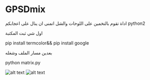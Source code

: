 # GPSDmix
اداة تقوم بالتخمين على اللوحات والشل اتمنى ان ينال على اعجابكم 
python2 



اول شي ثبت المكتبة

pip install termcolor&&
pip install google 

بعدين مسار الملف وشغله


python matrix.py

![alt text](http://a.up-00.com/2018/07/153226253141962.png)
![alt text](http://a.up-00.com/2018/07/153226253061561.png)







